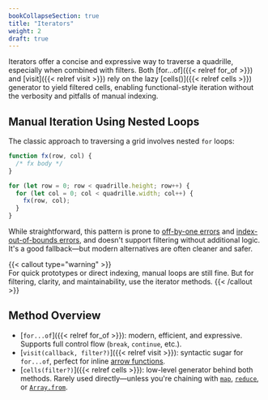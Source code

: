 ```yaml
---
bookCollapseSection: true
title: "Iterators"
weight: 2
draft: true
---
```


Iterators offer a concise and expressive way to traverse a quadrille, especially when combined with filters. Both [for...of]({{< relref for_of >}}) and [visit]({{< relref visit >}}) rely on the lazy [cells()]({{< relref cells >}}) generator to yield filtered cells, enabling functional-style iteration without the verbosity and pitfalls of manual indexing.

## Manual Iteration Using Nested Loops

The classic approach to traversing a grid involves nested `for` loops:

```js
function fx(row, col) {
  /* fx body */
}

for (let row = 0; row < quadrille.height; row++) {
  for (let col = 0; col < quadrille.width; col++) {
    fx(row, col);
  }
}
```

While straightforward, this pattern is prone to [off-by-one errors](https://en.wikipedia.org/wiki/Off-by-one_error) and [index-out-of-bounds errors](https://en.wikipedia.org/wiki/Array_data_structure#Indexing), and doesn't support filtering without additional logic. It's a good fallback—but modern alternatives are often cleaner and safer.

{{< callout type="warning" >}}  
For quick prototypes or direct indexing, manual loops are still fine. But for filtering, clarity, and maintainability, use the iterator methods.
{{< /callout >}}

## Method Overview

- [`for...of`]({{< relref for_of >}}): modern, efficient, and expressive. Supports full control flow (`break`, `continue`, etc.).
- [`visit(callback, filter?)`]({{< relref visit >}}): syntactic sugar for `for...of`, perfect for inline [arrow functions](https://www.w3schools.com/Js/js_arrow_function.asp).
- [`cells(filter?)`]({{< relref cells >}}): low-level generator behind both methods. Rarely used directly—unless you're chaining with [`map`](https://developer.mozilla.org/en-US/docs/Web/JavaScript/Reference/Global_Objects/Array/map), [`reduce`](https://developer.mozilla.org/en-US/docs/Web/JavaScript/Reference/Global_Objects/Array/reduce), or [`Array.from`](https://developer.mozilla.org/en-US/docs/Web/JavaScript/Reference/Global_Objects/Array/from).